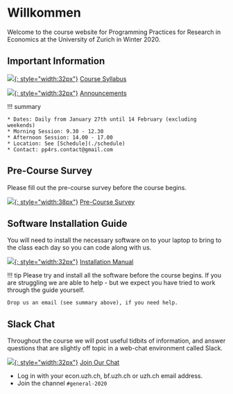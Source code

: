 # Willkommen

Welcome to the course website for Programming Practices for Research in Economics at the University of Zurich in Winter 2020.

## Important Information

[![](https://image.flaticon.com/icons/png/512/35/35653.png){: style="width:32px"}](assets/pp4rs-syllabus.pdf) [Course Syllabus](assets/pp4rs-syllabus.pdf)

[![](https://www.pinclipart.com/picdir/big/416-4168549_svg-icon-free-download-transparent-background-transparent-announcement.png){: style="width:32px"}](./announcements) [Announcements](./announcements)


!!! summary

    * Dates: Daily from January 27th until 14 February (excluding weekends)
    * Morning Session: 9.30 - 12.30
    * Afternoon Session: 14.00 - 17.00
    * Location: See [Schedule](./schedule)
    * Contact: pp4rs.contact@gmail.com


## Pre-Course Survey
<!-- We will post a short survey that we expect participants to complete closer to the course start date. -->
Please fill out the pre-course survey before the course begins.

[![](https://img.icons8.com/cotton/64/000000/survey.png){: style="width:38px"}](https://forms.gle/5bB3ncpmkNwfQ34F7) [Pre-Course Survey](https://forms.gle/5bB3ncpmkNwfQ34F7)

## Software Installation Guide

You will need to install the necessary software on to your laptop to bring to the class each day so you can code along with us.

[![](https://cdn1.iconfinder.com/data/icons/business-administration-21/32/business-28-512.png){: style="width:32px"}](https://pp4rs.github.io/installation-guide/) [Installation Manual](https://pp4rs.github.io/installation-guide/)

!!! tip
    Please try and install all the software before the course begins.
    If you are struggling we are able to help - but we expect you have tried to work through the guide yourself.

    Drop us an email (see summary above), if you need help.

## Slack Chat

Throughout the course we will post useful tidbits of information, and answer questions that are slightly off topic in a web-chat environment called Slack.

[![](https://maxcdn.icons8.com/Share/icon/Logos//slack1600.png){: style="width:32px"}](https://pp4rs.slack.com/) [Join Our Chat](https://pp4rs.slack.com/)

* Log in with your econ.uzh.ch, bf.uzh.ch or uzh.ch email address.
* Join the channel `#general-2020`
